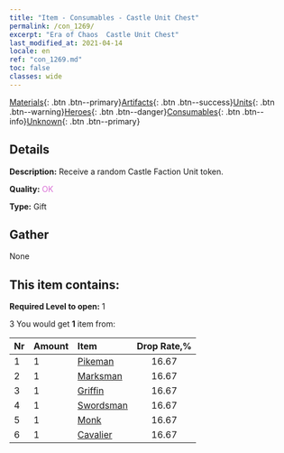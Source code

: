 ```yaml
---
title: "Item - Consumables - Castle Unit Chest"
permalink: /con_1269/
excerpt: "Era of Chaos  Castle Unit Chest"
last_modified_at: 2021-04-14
locale: en
ref: "con_1269.md"
toc: false
classes: wide
---
```

 [Materials](/Items/){: .btn .btn--primary}[Artifacts](/Items/Artifacts/){: .btn .btn--success}[Units](/Items/Units/){: .btn .btn--warning}[Heroes](/Items/Heroes/){: .btn .btn--danger}[Consumables](/Items/Consumables/){: .btn .btn--info}[Unknown](/Items/Unknown/){: .btn .btn--primary}

## Details
 **Description:** Receive a random Castle Faction Unit token.

 **Quality:** <span style="color: #DA70D6">OK</span>

 **Type:** Gift

## Gather

  None

## This item contains:

 **Required Level to open:** 1

 3 You would get **1** item  from:

  | Nr | Amount |     Item    | Drop Rate,% |
  |:---|:-------|:------------|:---------:|
  | 1 | 1 | [Pikeman](/Items/unt_190/) | 16.67 | 
  | 2 | 1 | [Marksman](/Items/unt_191/) | 16.67 | 
  | 3 | 1 | [Griffin](/Items/unt_192/) | 16.67 | 
  | 4 | 1 | [Swordsman](/Items/unt_193/) | 16.67 | 
  | 5 | 1 | [Monk](/Items/unt_194/) | 16.67 | 
  | 6 | 1 | [Cavalier ](/Items/unt_195/) | 16.67 | 
